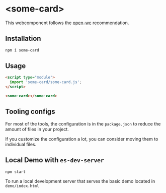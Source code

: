 # \<some-card>

This webcomponent follows the [open-wc](https://github.com/open-wc/open-wc) recommendation.

## Installation
```bash
npm i some-card
```

## Usage
```html
<script type="module">
  import 'some-card/some-card.js';
</script>

<some-card></some-card>
```



## Tooling configs

For most of the tools, the configuration is in the `package.json` to reduce the amount of files in your project.

If you customize the configuration a lot, you can consider moving them to individual files.

## Local Demo with `es-dev-server`
```bash
npm start
```
To run a local development server that serves the basic demo located in `demo/index.html`
